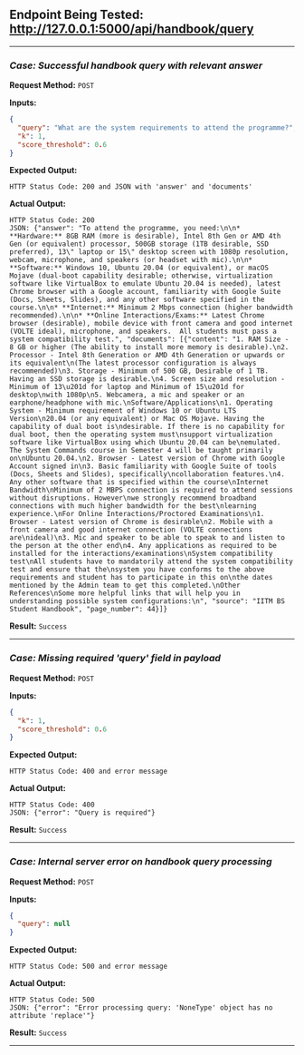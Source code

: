 ## **Endpoint Being Tested:** http://127.0.0.1:5000/api/handbook/query

---

### ***Case:*** *Successful handbook query with relevant answer*

**Request Method:** `POST`  

**Inputs:**
```json
{
  "query": "What are the system requirements to attend the programme?",
  "k": 1,
  "score_threshold": 0.6
}
```

**Expected Output:**
```
HTTP Status Code: 200 and JSON with 'answer' and 'documents'
```

**Actual Output:**
```
HTTP Status Code: 200
JSON: {"answer": "To attend the programme, you need:\n\n* **Hardware:** 8GB RAM (more is desirable), Intel 8th Gen or AMD 4th Gen (or equivalent) processor, 500GB storage (1TB desirable, SSD preferred), 13\" laptop or 15\" desktop screen with 1080p resolution, webcam, microphone, and speakers (or headset with mic).\n\n* **Software:** Windows 10, Ubuntu 20.04 (or equivalent), or macOS Mojave (dual-boot capability desirable; otherwise, virtualization software like VirtualBox to emulate Ubuntu 20.04 is needed), latest Chrome browser with a Google account, familiarity with Google Suite (Docs, Sheets, Slides), and any other software specified in the course.\n\n* **Internet:** Minimum 2 Mbps connection (higher bandwidth recommended).\n\n* **Online Interactions/Exams:** Latest Chrome browser (desirable), mobile device with front camera and good internet (VOLTE ideal), microphone, and speakers.  All students must pass a system compatibility test.", "documents": [{"content": "1. RAM Size - 8 GB or higher (The ability to install more memory is desirable).\n2. Processor - Intel 8th Generation or AMD 4th Generation or upwards or its equivalent\n(The latest processor configuration is always recommended)\n3. Storage - Minimum of 500 GB, Desirable of 1 TB. Having an SSD storage is desirable.\n4. Screen size and resolution - Minimum of 13\u201d for laptop and Minimum of 15\u201d for desktop\nwith 1080p\n5. Webcamera, a mic and speaker or an earphone/headphone with mic.\nSoftware/Applications\n1. Operating System - Minimum requirement of Windows 10 or Ubuntu LTS Version\n20.04 (or any equivalent) or Mac OS Mojave. Having the capability of dual boot is\ndesirable. If there is no capability for dual boot, then the operating system must\nsupport virtualization software like VirtualBox using which Ubuntu 20.04 can be\nemulated. The System Commands course in Semester 4 will be taught primarily on\nUbuntu 20.04.\n2. Browser - Latest version of Chrome with Google Account signed in\n3. Basic familiarity with Google Suite of tools (Docs, Sheets and Slides), specifically\ncollaboration features.\n4. Any other software that is specified within the course\nInternet Bandwidth\nMinimum of 2 MBPS connection is required to attend sessions without disruptions. However\nwe strongly recommend broadband connections with much higher bandwidth for the best\nlearning experience.\nFor Online Interactions/Proctored Examinations\n1. Browser - Latest version of Chrome is desirable\n2. Mobile with a front camera and good internet connection (VOLTE connections are\nideal)\n3. Mic and speaker to be able to speak to and listen to the person at the other end\n4. Any applications as required to be installed for the interactions/examinations\nSystem compatibility test\nAll students have to mandatorily attend the system compatibility test and ensure that the\nsystem you have conforms to the above requirements and student has to participate in this on\nthe dates mentioned by the Admin team to get this completed.\nOther References\nSome more helpful links that will help you in understanding possible system configurations:\n", "source": "IITM BS Student Handbook", "page_number": 44}]}
```

**Result:** `Success`

---

### ***Case:*** *Missing required 'query' field in payload*

**Request Method:** `POST`  

**Inputs:**
```json
{
  "k": 1,
  "score_threshold": 0.6
}
```

**Expected Output:**
```
HTTP Status Code: 400 and error message
```

**Actual Output:**
```
HTTP Status Code: 400
JSON: {"error": "Query is required"}
```

**Result:** `Success`

---

### ***Case:*** *Internal server error on handbook query processing*

**Request Method:** `POST`  

**Inputs:**
```json
{
  "query": null
}
```

**Expected Output:**
```
HTTP Status Code: 500 and error message
```

**Actual Output:**
```
HTTP Status Code: 500
JSON: {"error": "Error processing query: 'NoneType' object has no attribute 'replace'"}
```

**Result:** `Success`

---

